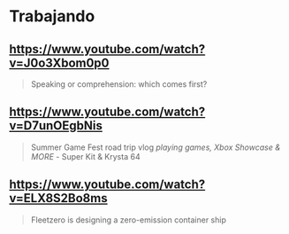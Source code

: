 # Trabajando

## https://www.youtube.com/watch?v=J0o3Xbom0p0
> Speaking or comprehension: which comes first? 

## https://www.youtube.com/watch?v=D7unOEgbNis
> Summer Game Fest road trip vlog *playing games, Xbox Showcase & MORE* - Super Kit & Krysta 64 

## https://www.youtube.com/watch?v=ELX8S2Bo8ms
> Fleetzero is designing a zero-emission container ship

